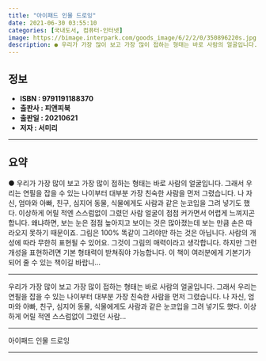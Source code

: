 ```yaml
---
title: "아이패드 인물 드로잉"
date: 2021-06-30 03:55:10
categories: [국내도서, 컴퓨터-인터넷]
image: https://bimage.interpark.com/goods_image/6/2/2/0/350896220s.jpg
description: ● 우리가 가장 많이 보고 가장 많이 접하는 형태는 바로 사람의 얼굴입니다. 그래서 우리는 연필을 잡을 수 있는 나이부터 대부분 가장 친숙한 사람을 먼저 그렸습니다. 나 자신, 엄마와 아빠, 친구, 심지어 동물, 식물에게도 사람과 같은 눈코입을 그려 넣기도 했다. 이상하게 어릴 적엔
---
```


## **정보**

- **ISBN : 9791191188370**
- **출판사 : 피앤피북**
- **출판일 : 20210621**
- **저자 : 서미리**

------



## **요약**

●  우리가 가장 많이 보고 가장 많이 접하는 형태는 바로 사람의 얼굴입니다. 그래서 우리는 연필을 잡을 수 있는 나이부터 대부분 가장 친숙한 사람을 먼저 그렸습니다. 나 자신, 엄마와 아빠, 친구, 심지어 동물, 식물에게도 사람과 같은 눈코입을 그려 넣기도 했다. 이상하게 어릴 적엔 스스럼없이 그렸던 사람 얼굴이 점점 커가면서 어렵게 느껴지곤 합니다. 왜냐하면, 보는 눈은 점점 높아지고 보이는 것은 많아졌는데 보는 만큼 손은 따라오지 못하기 때문이죠. 그림은 100% 똑같이 그려야만 하는 것은 아닙니다. 사람의 개성에 따라 무한히 표현될 수 있어요. 그것이 그림의 매력이라고 생각합니다. 하지만 그런 개성을 표현하려면 기본 형태력이 받쳐줘야 가능합니다. 이 책이 여러분에게 기본기가 되어 줄 수 있는 책이길 바랍니...

------

우리가 가장 많이 보고 가장 많이 접하는 형태는 바로 사람의 얼굴입니다. 그래서 우리는 연필을 잡을 수 있는 나이부터 대부분 가장 친숙한 사람을 먼저 그렸습니다. 
나 자신, 엄마와 아빠, 친구, 심지어 동물, 식물에게도 사람과 같은 눈코입을 그려 넣기도 했다. 이상하게 어릴 적엔 스스럼없이 그렸던 사람... 

------


아이패드 인물 드로잉 

------


